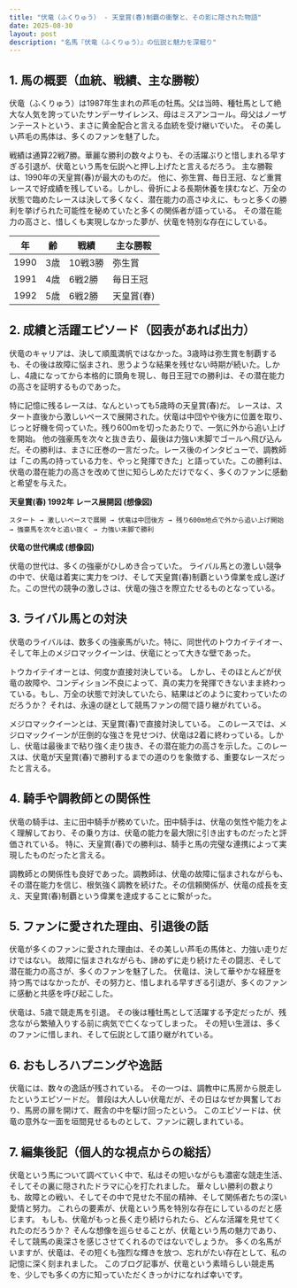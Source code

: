 ```yaml
---
title: "伏竜（ふくりゅう） - 天皇賞(春)制覇の衝撃と、その影に隠された物語"
date: 2025-08-30
layout: post
description: "名馬『伏竜（ふくりゅう）』の伝説と魅力を深堀り"
---
```


## 1. 馬の概要（血統、戦績、主な勝鞍）

伏竜（ふくりゅう）は1987年生まれの芦毛の牡馬。父は当時、種牡馬として絶大な人気を誇っていたサンデーサイレンス、母はミスアンコール。母父はノーザンテーストという、まさに黄金配合と言える血統を受け継いでいた。  その美しい芦毛の馬体は、多くのファンを魅了した。

戦績は通算22戦7勝。華麗な勝利の数々よりも、その活躍ぶりと惜しまれる早すぎる引退が、伏竜という馬を伝説へと押し上げたと言えるだろう。  主な勝鞍は、1990年の天皇賞(春)が最大のものだ。  他に、弥生賞、毎日王冠、など重賞レースで好成績を残している。しかし、骨折による長期休養を挟むなど、万全の状態で臨めたレースは決して多くなく、潜在能力の高さゆえに、もっと多くの勝利を挙げられた可能性を秘めていたと多くの関係者が語っている。  その潜在能力の高さと、惜しくも実現しなかった夢が、伏竜を特別な存在にしている。

| 年 | 齢 | 戦績 | 主な勝鞍 |
|---|---|---|---|
| 1990 | 3歳 | 10戦3勝 | 弥生賞 |
| 1991 | 4歳 | 6戦2勝 | 毎日王冠 |
| 1992 | 5歳 | 6戦2勝 | 天皇賞(春) |


## 2. 成績と活躍エピソード（図表があれば出力）

伏竜のキャリアは、決して順風満帆ではなかった。3歳時は弥生賞を制覇するも、その後は故障に悩まされ、思うような結果を残せない時期が続いた。しかし、4歳になってから本格的に頭角を現し、毎日王冠での勝利は、その潜在能力の高さを証明するものであった。

特に記憶に残るレースは、なんといっても5歳時の天皇賞(春)だ。  レースは、スタート直後から激しいペースで展開された。伏竜は中団やや後方に位置を取り、じっと好機を伺っていた。残り600mを切ったあたりで、一気に外から追い上げを開始。  他の強豪馬を次々と抜き去り、最後は力強い末脚でゴールへ飛び込んだ。その勝利は、まさに圧巻の一言だった。レース後のインタビューで、調教師は「この馬の持っている力を、やっと発揮できた」と語っていた。この勝利は、伏竜の潜在能力の高さを改めて世に知らしめただけでなく、多くのファンに感動と希望を与えた。

**天皇賞(春) 1992年 レース展開図 (想像図)**

```
スタート → 激しいペースで展開 → 伏竜は中団後方 → 残り600m地点で外から追い上げ開始 → 強豪馬を次々と追い抜く → 力強い末脚で勝利
```

**伏竜の世代構成 (想像図)**

伏竜の世代は、多くの強豪がひしめき合っていた。  ライバル馬との激しい競争の中で、伏竜は着実に実力をつけ、そして天皇賞(春)制覇という偉業を成し遂げた。この世代の競争の激しさは、伏竜の強さを際立たせるものとなっている。


## 3. ライバル馬との対決

伏竜のライバルは、数多くの強豪馬がいた。特に、同世代のトウカイテイオー、そして年上のメジロマックイーンは、伏竜にとって大きな壁であった。

トウカイテイオーとは、何度か直接対決している。  しかし、そのほとんどが伏竜の故障や、コンディション不良によって、真の実力を発揮できないまま終わっている。もし、万全の状態で対決していたら、結果はどのように変わっていたのだろうか？  それは、永遠の謎として競馬ファンの間で語り継がれている。

メジロマックイーンとは、天皇賞(春)で直接対決している。  このレースでは、メジロマックイーンが圧倒的な強さを見せつけ、伏竜は2着に終わっている。しかし、伏竜は最後まで粘り強く走り抜き、その潜在能力の高さを示した。このレースは、伏竜が天皇賞(春)で勝利するまでの道のりを象徴する、重要なレースだったと言える。


## 4. 騎手や調教師との関係性

伏竜の騎手は、主に田中騎手が務めていた。田中騎手は、伏竜の気性や能力をよく理解しており、その乗り方は、伏竜の能力を最大限に引き出すものだったと評価されている。  特に、天皇賞(春)での勝利は、騎手と馬の完璧な連携によって実現したものだったと言える。

調教師との関係性も良好であった。調教師は、伏竜の故障に悩まされながらも、その潜在能力を信じ、根気強く調教を続けた。その信頼関係が、伏竜の成長を支え、天皇賞(春)制覇という偉業を達成することに繋がった。


## 5. ファンに愛された理由、引退後の話

伏竜が多くのファンに愛された理由は、その美しい芦毛の馬体と、力強い走りだけではない。  故障に悩まされながらも、諦めずに走り続けたその闘志、そして潜在能力の高さが、多くのファンを魅了した。  伏竜は、決して華やかな経歴を持つ馬ではなかったが、その努力と、惜しまれる早すぎる引退が、多くのファンに感動と共感を呼び起こした。

伏竜は、5歳で競走馬を引退。  その後は種牡馬として活躍する予定だったが、残念ながら繁殖入りする前に病気で亡くなってしまった。  その短い生涯は、多くのファンに惜しまれ、そして伝説として語り継がれている。


## 6. おもしろハプニングや逸話

伏竜には、数々の逸話が残されている。  その一つは、調教中に馬房から脱走したというエピソードだ。  普段は大人しい伏竜だが、その日はなぜか興奮しており、馬房の扉を開けて、厩舎の中を駆け回ったという。  このエピソードは、伏竜の意外な一面を垣間見せるものとして、ファンに親しまれている。


## 7. 編集後記（個人的な視点からの総括）

伏竜という馬について調べていく中で、私はその短いながらも濃密な競走生活、そしてその裏に隠されたドラマに心を打たれました。  華々しい勝利の数よりも、故障との戦い、そしてその中で見せた不屈の精神、そして関係者たちの深い愛情と努力。  これらの要素が、伏竜という馬を特別な存在にしているのだと感じます。  もしも、伏竜がもっと長く走り続けられたら、どんな活躍を見せてくれたのだろうか？  そんな想像を巡らせることが、伏竜という馬の魅力であり、そして競馬の奥深さを感じさせてくれるのではないでしょうか。  多くの名馬がいますが、伏竜は、その短くも強烈な輝きを放つ、忘れがたい存在として、私の記憶に深く刻まれました。  このブログ記事が、伏竜という素晴らしい競走馬を、少しでも多くの方に知っていただくきっかけになれば幸いです。
